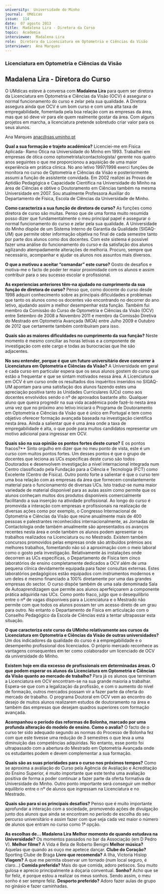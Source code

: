 ```yaml
---
university:  Universidade do Minho
journal:  UMdicas
issue:  114
date:  07 agosto 2013
title:  Madalena Lira - Diretora da Curso
topic:  Academia
interviewee:  Madalena Lira 
role:  Diretora da Licenciatura em Optometria e Ciências da Visão
interviewer:  Ana Marques
---
```



### Licenciatura em Optometria e Ciências da Visão

## Madalena Lira - Diretora do Curso

O UMdicas esteve à conversa com **Madalena Lira** para quem ser diretora da Licenciatura em Optometria e Ciências da Visão (OCV) é assegurar o normal funcionamento do curso e zelar pela sua qualidade. A Diretora assegura ainda que OCV é um bom curso e com uma alta taxa de empregabilidade, fomentada pela boa relação com as empresas da área, mas que só deve vir para ele quem realmente gostar da área. Com alguns projetos em marcha, a licenciatura pretende sobretudo criar valor para os seus alunos.

Ana Marques
anac@sas.uminho.pt

**Qual a sua formação e trajeto académico?**
Licenciei-me em Física Aplicada- Ramo Ótica na Universidade do Minho em 1993. Trabalhei em empresas de ótica como optometrista/contactologista/ gerente nos quatro anos seguintes o que me proporcionou a aquisição de uma maior experiência em prática clinica. No ano letivo 1997/1998 exerci funções de monitora no curso de Optometria e Ciências da Visão e posteriormente assumi a função de assistente convidada. Em 2002 realizei as Provas de Aptidão Pedagógica e Capacidade Cientifica na Universidade do Minho na área de Ciências e obtive o Doutoramento em Ciências também na mesma Universidade em 2007. Sou atualmente Professora Auxiliar do Departamento de Física, Escola de Ciências da Universidade de Minho.

**Como caracteriza a sua função de diretora de curso?**
As funções como diretora de curso são muitas. Penso que de uma forma muito resumida posso dizer que fundamentalmente o meu principal papel é assegurar o normal funcionamento do curso e zelar pela sua qualidade.
A Universidade do Minho dispõe de um Sistema Interno de Garantia da Qualidade (SIGAQ-UM) que permite obter informação objetiva no final de cada semestre tanto por parte dos alunos como dos docentes. Com este sistema é possível fazer uma análise do funcionamento do curso e da satisfação dos alunos agilizando atempadamente alterações de melhoria. Procuro, sempre que necessário, acompanhar e ajudar os alunos nos assuntos mais diversos.

**O que a motivou a aceitar “comandar” este curso?**
Gosto de desafios e motiva-me o facto de poder ter maior proximidade com os alunos e assim contribuir para o seu sucesso escolar e profissional.

**As experiencias anteriores têm-na ajudado no cumprimento da sua função de diretora de curso?**
Penso que, como docente do curso desde 1998 adquiri conhecimento sobre as principais dificuldades e problemas que tanto os alunos como os docentes vão encontrando no decorrer do ano letivo, ajudando assim a melhor desempenhar esta função. Também fui membro da Comissão do Curso de Optometria e Ciências da Visão (OCV) entre Setembro de 2008 a Novembro 2011 e membro da Comissão Diretiva do Mestrado em Optometria Avançada (MOA) entre Julho 2009 e Outubro de 2012 que certamente também contribuíram para isso.

**Quais são as maiores dificuldades no cumprimento da sua função?**
Neste momento é mesmo conciliar as horas letivas e a componente de investigação com este cargo e todas as burocracias que lhe são adjacentes.

**No seu entender, porque é que um futuro universitário deve concorrer à Licenciatura em Optometria e Ciências da Visão?**
A Universidade em geral e cada curso em particular espera que os seus alunos gostem do curso que estão a frequentar e que se sintam motivados nessa área. A Licenciatura em OCV é um curso onde os resultados dos inquéritos inseridos no SIGAQ-UM apontam para uma satisfação dos alunos fazendo estes uma apreciação positiva tanto às Unidades Curriculares (UCs) como aos docentes envolvidos sendo o nº de aprovados bastante alto.
Qualquer aluno que queira progredir na sua vida académica pode fazê-lo nesta área uma vez que no próximo ano letivo iniciará o Programa de Doutoramento em Optometria e Ciências da Visão que é único em Portugal e tem como objetivo oferecer formação avançada baseada na investigação científica nesta área. Ainda a salientar que é uma área onde a taxa de empregabilidade é alta, o que pode para muitos candidatos representar um motivo adicional para ingressar em OCV.

**Quais são na sua opinião os pontos fortes deste curso?** E os pontos fracos?**
Sinto orgulho em dizer que no meu ponto de vista, este é um curso com muitos pontos fortes.
Um desses pontos é que o grupo de docentes que leciona as UCs especificas deste curso são todos Doutorados e desenvolvem investigação a nível internacional integrada num Centro classificado pela Fundação para a Ciência e Tecnologia (FCT) como Excelente (Centro de Física).
Outro ponto forte a salientar é que o curso tem uma boa relação com as empresas da área que fornecem constantemente material para o funcionamento de diversas UCs. Isto traduz-se numa maior variedade de material disponível para as aulas assim como permite que os alunos conheçam muitos dos produtos disponíveis comercialmente facilitando a sua inserção na atividade profissional.
Ao longo do curso é promovida a interação com empresas e profissionais na realização de diversas ações como por exemplo, o Congresso Internacional de Optometria e Ciências da Visão que reúne anualmente mais de 400 pessoas e palestrantes reconhecidos internacionalmente, as Jornadas de Contactologia onde também anualmente são apresentados os avanços recentes nesta área e onde também os alunos podem apresentar os trabalhos realizados na Licenciatura ou no Mestrado. Existem também concursos promovidos pelas empresas onde são atribuídos prémios aos melhores trabalhos, fomentando não só a aproximação com o meio laboral como o gosto pela investigação.
Relativamente às instalações onde decorrem as UCs especificas, o Departamento de Física tem cinco laboratórios de ensino completamente dedicados a OCV além de uma pequena clínica devidamente equipada para fazer consultas externas. Estes laboratórios pedagógicos estão equipados com instrumentos modernos e um deles é mesmo financiado a 100% diretamente por uma das grandes empresas do sector. O curso dispõe também de uma sala denominada Sala de Autoaprendizagem que permite aos alunos aperfeiçoarem a componente prática adquirida nas UCs.
Como ponto fraco, julgo que o desequilíbrio entre o nº de vagas disponíveis para a Licenciatura e o Mestrado não permite com que todos os alunos possam ter um acesso direto de um grau para outro. No entanto o Departamento de Fisica em articulação com o Conselho Pedagógico da Escola de Ciências está a tentar ultrapassar esta situação.

**O que caracteriza este curso da UMinho relativamente aos cursos da Licenciatura em Optometria e Ciências da Visão de outras universidades?**
Um dos indicadores da qualidade do curso é a empregabilidade e o desempenho profissional dos licenciados. O próprio mercado reconhece as vantagens consequentes em ter como colaborador um licenciado de OCV da universidade do Minho.

**Existem hoje em dia excesso de profissionais em determinadas áreas. O que podem esperar os alunos da Licenciatura em Optometria e Ciências da Visão quanto ao mercado de trabalho?**
Para já os alunos que terminam a Licenciatura em OCV encontram-se na sua grande maioria a trabalhar. Espera-se que com a legalização da profissão, e com o aumento do nível de formação, outros mercados possam vir a fazer parte da oferta do mercado de trabalho. O programa Doutoral em OCV vem ao encontro do desejo de muitos alunos realizarem estudos de doutoramento na área e também das empresas que desejam quadros superiores com formação avançada.

**Acompanhou o período das reformas de Bolonha, marcado por uma profunda alteração do modelo de ensino. Como o avalia?**
O facto de o curso ter sido adequado segundo as normas do Processo de Bolonha fez com que este tivesse uma redução de 3 semestres o que leva a uma diminuição das competências adquiridas. No entanto, esse ponto foi ultrapassado com a abertura do Mestrado em Optometria Avançada onde os estudantes podem e devem complementar a sua formação.

**Quais são as suas prioridades para o curso nos próximos tempos?**
Como se aproxima a avaliação do Curso pela Agência de Avaliação e Acreditação do Ensino Superior, é muito importante que este tenha uma avaliação positiva de forma a poder continuar a fazer parte da oferta formativa da Universidade do Minho.
Outro ponto importante será conseguir um melhor equilíbrio entre o nº de alunos que ingressam na Licenciatura e no Mestrado.

**Quais são para si os principais desafios?**
Penso que é muito importante aprofundar a interação com a sociedade, promovendo ações de divulgação junto dos alunos que ainda se encontram no período de escolha do seu percurso universitário e assim fazer com que seja cada vez maior o número de alunos que entram no curso como 1ª opção.

**As escolhas de... Madalena Lira**
**Melhor momento de quando estudava na Universidade?**
Os momentos passados no bar da Associação (em D Pedro V).
**Melhor filme?**
A Vida é Bela de Roberto Benigni
**Melhor música?**
Aquelas que quando as ouço me apetece dançar.
**Clube do Coração?**
Sporting Clube de Braga
**Livro que recomenda?**
A Ilha, Victoria Hislop
**Viagem?**
A que me permita observar um tornado (num local seguro, é claro…)
**Comida preferida?**
Mais do que comida, adoro petiscos. Sou muito gulosa e aprecio principalmente a doçaria conventual.
**Sonho?**
Acho que se for feliz, é porque estou a realizar os meus sonhos. Sendo assim, o meu sonho é ser sempre feliz.
**Desporto preferido?**
Adoro fazer aulas de grupo no ginásio e fazer caminhadas.

